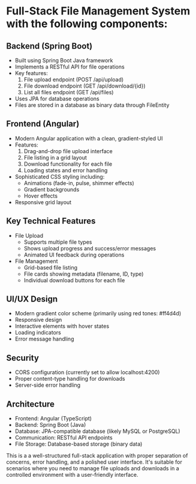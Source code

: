 # Full-Stack File Management System with the following components:

## Backend (Spring Boot)

- Built using Spring Boot Java framework
- Implements a RESTful API for file operations
- Key features:
  1. File upload endpoint (POST /api/upload)
  2. File download endpoint (GET /api/download/{id})
  3. List all files endpoint (GET /api/files)
- Uses JPA for database operations
- Files are stored in a database as binary data through FileEntity

## Frontend (Angular)

- Modern Angular application with a clean, gradient-styled UI
- Features:
  1. Drag-and-drop file upload interface
  2. File listing in a grid layout
  3. Download functionality for each file
  4. Loading states and error handling
- Sophisticated CSS styling including:
  - Animations (fade-in, pulse, shimmer effects)
  - Gradient backgrounds
  - Hover effects
- Responsive grid layout

## Key Technical Features

- File Upload
  - Supports multiple file types
  - Shows upload progress and success/error messages
  - Animated UI feedback during operations
- File Management
  - Grid-based file listing
  - File cards showing metadata (filename, ID, type)
  - Individual download buttons for each file

## UI/UX Design

- Modern gradient color scheme (primarily using red tones: #ff4d4d)
- Responsive design
- Interactive elements with hover states
- Loading indicators
- Error message handling

## Security

- CORS configuration (currently set to allow localhost:4200)
- Proper content-type handling for downloads
- Server-side error handling

## Architecture

- Frontend: Angular (TypeScript)
- Backend: Spring Boot (Java)
- Database: JPA-compatible database (likely MySQL or PostgreSQL)
- Communication: RESTful API endpoints
- File Storage: Database-based storage (binary data)

This is a a well-structured full-stack application with proper separation of concerns, error handling, and a polished user interface. It's suitable for scenarios where you need to manage file uploads and downloads in a controlled environment with a user-friendly interface.
